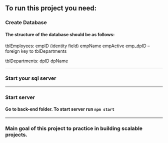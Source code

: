 ## To run this project you need:
### Create Database 
#### The structure of the database should be as follows: 
tblEmployees: 
empID (identity field) 
empName
empActive
emp_dpID – foreign key to tblDepartments 

tblDepartments:
dpID
dpName

---
### Start your sql server
---
### Start server
#### Go to back-end folder. To start server run `npm start`
----
### Main goal of this project to practice in building scalable projects.
